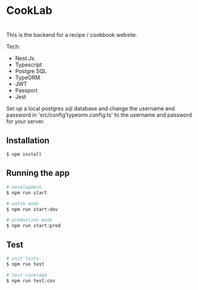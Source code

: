# CookLab

#

This is the backend for a recipe / cookbook website.

Tech:

-   Nest.Js
-   Typescript
-   Postgre SQL
-   TypeORM
-   JWT
-   Passport
-   Jest

Set up a local postgres sql database and change the username and password in 'src/config'typeorm.config.ts' to the username and password for your server.

## Installation

```bash
$ npm install
```

## Running the app

```bash
# development
$ npm run start

# watch mode
$ npm run start:dev

# production mode
$ npm run start:prod
```

## Test

```bash
# unit tests
$ npm run test

# test coverage
$ npm run test:cov
```
